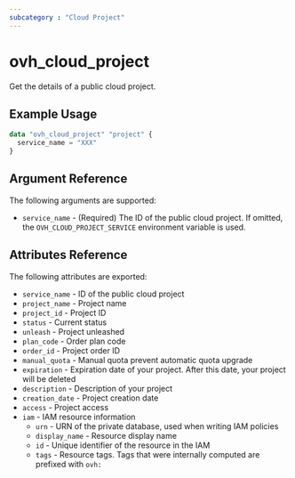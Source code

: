 ```yaml
---
subcategory : "Cloud Project"
---
```


# ovh_cloud_project

Get the details of a public cloud project.

## Example Usage

```terraform
data "ovh_cloud_project" "project" {
  service_name = "XXX"
}
```

## Argument Reference

The following arguments are supported:

- `service_name` - (Required) The ID of the public cloud project. If omitted, the `OVH_CLOUD_PROJECT_SERVICE` environment variable is used.

## Attributes Reference

The following attributes are exported:

- `service_name` - ID of the public cloud project
- `project_name` - Project name
- `project_id` - Project ID
- `status` - Current status
- `unleash` - Project unleashed
- `plan_code` - Order plan code
- `order_id` - Project order ID
- `manual_quota` - Manual quota prevent automatic quota upgrade
- `expiration` - Expiration date of your project. After this date, your project will be deleted
- `description` - Description of your project
- `creation_date` - Project creation date
- `access` - Project access
- `iam` - IAM resource information
  - `urn` - URN of the private database, used when writing IAM policies
  - `display_name` - Resource display name
  - `id` - Unique identifier of the resource in the IAM
  - `tags` - Resource tags. Tags that were internally computed are prefixed with `ovh:`

